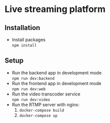 # Live streaming platform
## Installation

- Install packages <br/>
  ```npm install```

## Setup

- Run the backend app in development mode <br/>
  ```npm run dev:backend```
- Run the frontend app in development mode <br/>
  ```npm run dev:web```
- Run the video transcoder service <br/>
  ```npm run dev:video```
- Run the RTMP server with nginx: <br/>
  1. ```docker-compose build``` <br/>
  2. ```docker-compose up```